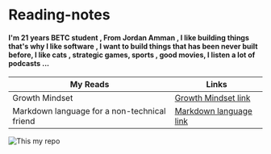 <h1> Reading-notes</h1>
<h4>I'm 21 years BETC student , From Jordan Amman , I like building things that's why I like software , I  want to build things that has been never built before, I like cats , strategic games, sports , good movies, I listen a lot of podcasts ...</h4>

My Reads |Links
------------ | -------------
Growth Mindset  | [Growth Mindset link](https://abdallah-abu-hussein.github.io/reading-notes/Growth%20mindset)
Markdown language for a non-technical friend  | [Markdown language link](https://abdallah-abu-hussein.github.io/reading-notes/Read01)

![This my repo](https://i.redd.it/66pe7g9wtnr21.jpg)